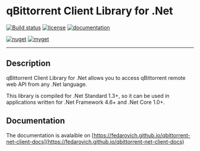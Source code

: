 # qBittorrent Client Library for .Net

[![Build status](https://pavelfedarovich.visualstudio.com/qBittorrent-net-client/_apis/build/status/qBittorrent-net-client%20CI)](https://pavelfedarovich.visualstudio.com/qBittorrent-net-client/_build/latest?definitionId=5)
[![license](https://img.shields.io/badge/license-MIT-blue.svg)](https://github.com/fedarovich/qbittorrent-net-client/blob/master/LICENSE)
[![documentation](https://img.shields.io/badge/documentation-read-lightgrey.svg)](https://fedarovich.github.io/qbittorrent-net-client-docs)

[![nuget](https://img.shields.io/nuget/v/QBittorrent.Client.svg?label=nuget)](https://www.nuget.org/packages/QBittorrent.Client)
[![myget](https://img.shields.io/myget/fedarovich/v/QBittorrent.Client.svg?label=myget)](https://www.myget.org/feed/fedarovich/package/nuget/QBittorrent.Client)

***
## Description

qBittorrent Client Library for .Net allows you to access qBittorrent remote web API from any .Net language.

This library is compiled for .Net Standard 1.3+, so it can be used in applications written for .Net Framework 4.6+ and .Net Core 1.0+.

## Documentation

The documentation is avalaible on [https://fedarovich.github.io/qbittorrent-net-client-docs](https://fedarovich.github.io/qbittorrent-net-client-docs)
